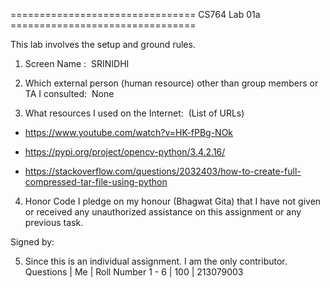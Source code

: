 ================================ CS764 Lab 01a ================================

This lab involves the setup and ground rules.

1. Screen Name :  SRINIDHI

2. Which external person (human resource) other than group members or TA I consulted:  None

3. What resources I used on the Internet:  (List of URLs)

- https://www.youtube.com/watch?v=HK-fPBg-NOk

- https://pypi.org/project/opencv-python/3.4.2.16/

- https://stackoverflow.com/questions/2032403/how-to-create-full-compressed-tar-file-using-python

4. Honor Code
I pledge on my honour (Bhagwat Gita) that I have not given or received any unauthorized 
assistance on this assignment or any previous task.  

Signed by:  <Akella Venkata Surya Srinidhi>

5. Since this is an individual assignment. I am the only contributor.
Questions | Me  | Roll Number
    1 - 6 | 100 | 213079003
